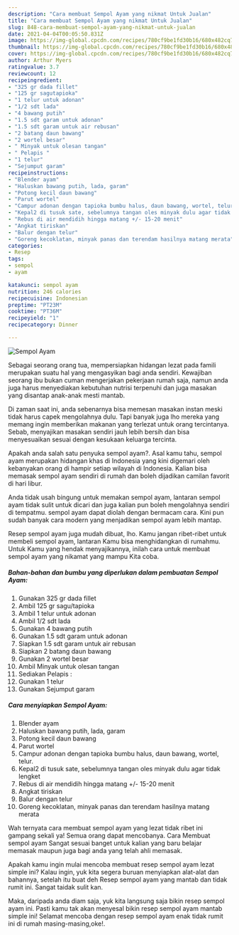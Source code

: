 ```yaml
---
description: "Cara membuat Sempol Ayam yang nikmat Untuk Jualan"
title: "Cara membuat Sempol Ayam yang nikmat Untuk Jualan"
slug: 848-cara-membuat-sempol-ayam-yang-nikmat-untuk-jualan
date: 2021-04-04T00:05:50.831Z
image: https://img-global.cpcdn.com/recipes/780cf9be1fd30b16/680x482cq70/sempol-ayam-foto-resep-utama.jpg
thumbnail: https://img-global.cpcdn.com/recipes/780cf9be1fd30b16/680x482cq70/sempol-ayam-foto-resep-utama.jpg
cover: https://img-global.cpcdn.com/recipes/780cf9be1fd30b16/680x482cq70/sempol-ayam-foto-resep-utama.jpg
author: Arthur Myers
ratingvalue: 3.7
reviewcount: 12
recipeingredient:
- "325 gr dada fillet"
- "125 gr sagutapioka"
- "1 telur untuk adonan"
- "1/2 sdt lada"
- "4 bawang putih"
- "1.5 sdt garam untuk adonan"
- "1.5 sdt garam untuk air rebusan"
- "2 batang daun bawang"
- "2 wortel besar"
- " Minyak untuk olesan tangan"
- " Pelapis "
- "1 telur"
- "Sejumput garam"
recipeinstructions:
- "Blender ayam"
- "Haluskan bawang putih, lada, garam"
- "Potong kecil daun bawang"
- "Parut wortel"
- "Campur adonan dengan tapioka bumbu halus, daun bawang, wortel, telur."
- "Kepal2 di tusuk sate, sebelumnya tangan oles minyak dulu agar tidak lengket"
- "Rebus di air mendidih hingga matang +/- 15-20 menit"
- "Angkat tiriskan"
- "Balur dengan telur"
- "Goreng kecoklatan, minyak panas dan terendam hasilnya matang merata"
categories:
- Resep
tags:
- sempol
- ayam

katakunci: sempol ayam 
nutrition: 246 calories
recipecuisine: Indonesian
preptime: "PT23M"
cooktime: "PT36M"
recipeyield: "1"
recipecategory: Dinner

---
```



![Sempol Ayam](https://img-global.cpcdn.com/recipes/780cf9be1fd30b16/680x482cq70/sempol-ayam-foto-resep-utama.jpg)

Sebagai seorang orang tua, mempersiapkan hidangan lezat pada famili merupakan suatu hal yang mengasyikan bagi anda sendiri. Kewajiban seorang ibu bukan cuman mengerjakan pekerjaan rumah saja, namun anda juga harus menyediakan kebutuhan nutrisi terpenuhi dan juga masakan yang disantap anak-anak mesti mantab.

Di zaman  saat ini, anda sebenarnya bisa memesan masakan instan meski tidak harus capek mengolahnya dulu. Tapi banyak juga lho mereka yang memang ingin memberikan makanan yang terlezat untuk orang tercintanya. Sebab, menyajikan masakan sendiri jauh lebih bersih dan bisa menyesuaikan sesuai dengan kesukaan keluarga tercinta. 



Apakah anda salah satu penyuka sempol ayam?. Asal kamu tahu, sempol ayam merupakan hidangan khas di Indonesia yang kini digemari oleh kebanyakan orang di hampir setiap wilayah di Indonesia. Kalian bisa memasak sempol ayam sendiri di rumah dan boleh dijadikan camilan favorit di hari libur.

Anda tidak usah bingung untuk memakan sempol ayam, lantaran sempol ayam tidak sulit untuk dicari dan juga kalian pun boleh mengolahnya sendiri di tempatmu. sempol ayam dapat diolah dengan bermacam cara. Kini pun sudah banyak cara modern yang menjadikan sempol ayam lebih mantap.

Resep sempol ayam juga mudah dibuat, lho. Kamu jangan ribet-ribet untuk membeli sempol ayam, lantaran Kamu bisa menghidangkan di rumahmu. Untuk Kamu yang hendak menyajikannya, inilah cara untuk membuat sempol ayam yang nikamat yang mampu Kita coba.

<!--inarticleads1-->

##### Bahan-bahan dan bumbu yang diperlukan dalam pembuatan Sempol Ayam:

1. Gunakan 325 gr dada fillet
1. Ambil 125 gr sagu/tapioka
1. Ambil 1 telur untuk adonan
1. Ambil 1/2 sdt lada
1. Gunakan 4 bawang putih
1. Gunakan 1.5 sdt garam untuk adonan
1. Siapkan 1.5 sdt garam untuk air rebusan
1. Siapkan 2 batang daun bawang
1. Gunakan 2 wortel besar
1. Ambil  Minyak untuk olesan tangan
1. Sediakan  Pelapis :
1. Gunakan 1 telur
1. Gunakan Sejumput garam




<!--inarticleads2-->

##### Cara menyiapkan Sempol Ayam:

1. Blender ayam
1. Haluskan bawang putih, lada, garam
1. Potong kecil daun bawang
1. Parut wortel
1. Campur adonan dengan tapioka bumbu halus, daun bawang, wortel, telur.
1. Kepal2 di tusuk sate, sebelumnya tangan oles minyak dulu agar tidak lengket
1. Rebus di air mendidih hingga matang +/- 15-20 menit
1. Angkat tiriskan
1. Balur dengan telur
1. Goreng kecoklatan, minyak panas dan terendam hasilnya matang merata




Wah ternyata cara membuat sempol ayam yang lezat tidak ribet ini gampang sekali ya! Semua orang dapat mencobanya. Cara Membuat sempol ayam Sangat sesuai banget untuk kalian yang baru belajar memasak maupun juga bagi anda yang telah ahli memasak.

Apakah kamu ingin mulai mencoba membuat resep sempol ayam lezat simple ini? Kalau ingin, yuk kita segera buruan menyiapkan alat-alat dan bahannya, setelah itu buat deh Resep sempol ayam yang mantab dan tidak rumit ini. Sangat taidak sulit kan. 

Maka, daripada anda diam saja, yuk kita langsung saja bikin resep sempol ayam ini. Pasti kamu tak akan menyesal bikin resep sempol ayam mantab simple ini! Selamat mencoba dengan resep sempol ayam enak tidak rumit ini di rumah masing-masing,oke!.

